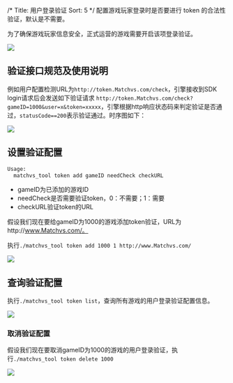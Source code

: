 /*
Title: 用户登录验证
Sort: 5
*/
配置游戏玩家登录时是否要进行 token 的合法性验证，默认是不需要。

为了确保游戏玩家信息安全，正式运营的游戏需要开启该项登录验证。

![](http://imgs.Matchvs.com/static/deploy/8.png)

## 验证接口规范及使用说明

例如用户配置检测URL为`http://token.Matchvs.com/check`，引擎接收到SDK login请求后会发送如下验证请求 `http://token.Matchvs.com/check?gameID=1000&user=x&token=xxxxx`，引擎根据http响应状态码来判定验证是否通过，`statusCode==200`表示验证通过。时序图如下：

![](http://imgs.Matchvs.com/static/deploy/200.png)

## 设置验证配置

```sh
Usage:
  matchvs_tool token add gameID needCheck checkURL
```

- gameID为已添加的游戏ID
- needCheck是否需要验证token，0：不需要；1：需要
- checkURL验证token的URL

假设我们现在要给gameID为1000的游戏添加token验证，URL为http://www.Matchvs.com/。

执行`./matchvs_tool token add 1000 1 http://www.Matchvs.com/`

![](http://imgs.Matchvs.com/static/deploy/9.png)

## 查询验证配置

执行`./matchvs_tool token list`，查询所有游戏的用户登录验证配置信息。

![](http://imgs.Matchvs.com/static/deploy/10.png)

### 取消验证配置

假设我们现在要取消gameID为1000的游戏的用户登录验证，执行`./matchvs_tool token delete 1000`

![](http://imgs.Matchvs.com/static/deploy/11.png)